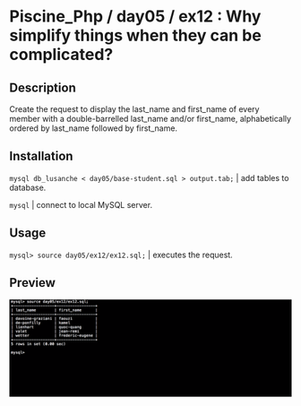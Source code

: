 # Piscine_Php / day05 / ex12 : Why simplify things when they can be complicated?

## Description
Create the request to display the last_name and first_name of every member with a double-barrelled last_name and/or first_name, alphabetically ordered by last_name followed by first_name.

## Installation
`mysql db_lusanche < day05/base-student.sql > output.tab;` | add tables to database.

`mysql` | connect to local MySQL server.

## Usage
`mysql> source day05/ex12/ex12.sql;` | executes the request.

## Preview
<img src="../../resources/images/things.png" width="1200">

